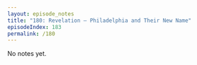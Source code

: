 ```yaml
---
layout: episode_notes
title: "180: Revelation — Philadelphia and Their New Name"
episodeIndex: 183
permalink: /180
---
```

No notes yet.

